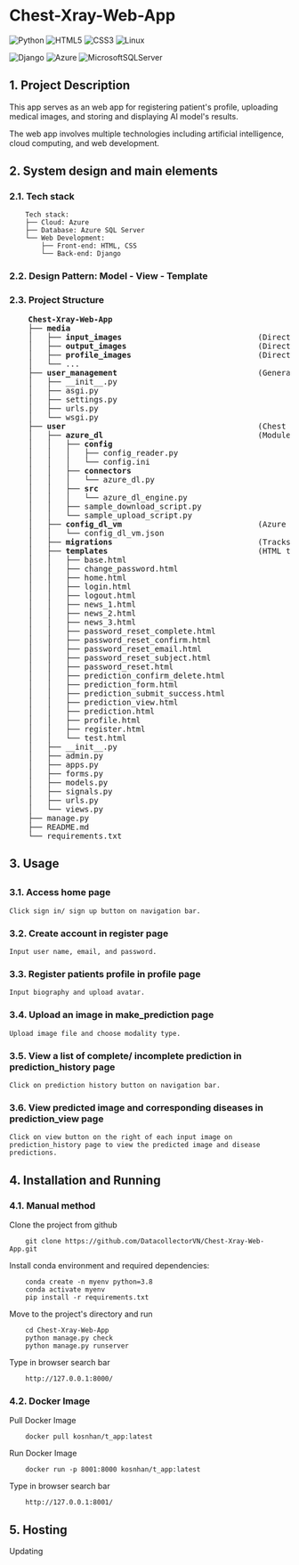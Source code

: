 <h1> Chest-Xray-Web-App </h1>

![Python](https://img.shields.io/badge/python-3670A0?style=for-the-badge&logo=python&logoColor=ffdd54)
![HTML5](https://img.shields.io/badge/html5-%23E34F26.svg?style=for-the-badge&logo=html5&logoColor=white)
![CSS3](https://img.shields.io/badge/css3-%231572B6.svg?style=for-the-badge&logo=css3&logoColor=white)
![Linux](https://img.shields.io/badge/Linux-FCC624?style=for-the-badge&logo=linux&logoColor=black)

![Django](https://img.shields.io/badge/django-%23092E20.svg?style=for-the-badge&logo=django&logoColor=white)
![Azure](https://img.shields.io/badge/azure-%230072C6.svg?style=for-the-badge&logo=microsoftazure&logoColor=white)
![MicrosoftSQLServer](https://img.shields.io/badge/Microsoft%20SQL%20Server-CC2927?style=for-the-badge&logo=microsoft%20sql%20server&logoColor=white)

<!-- ![PyTorch](https://img.shields.io/badge/PyTorch-%23EE4C2C.svg?style=for-the-badge&logo=PyTorch&logoColor=white) -->



<h2> 1. Project Description </h2>
This app serves as an web app for registering patient's profile, uploading medical images, and storing and displaying AI model's results. 

The web app involves multiple technologies including artificial intelligence, cloud computing, and web development. 

<h2> 2. System design and main elements </h2>
<h3> 2.1. Tech stack</h3>

```
    Tech stack:
    ├── Cloud: Azure
    ├── Database: Azure SQL Server
    └── Web Development: 
        ├── Front-end: HTML, CSS 
        └── Back-end: Django
```

<h3> 2.2. Design Pattern: Model - View - Template </h3>
<h3> 2.3. Project Structure </h3>

<pre>
    <b>Chest-Xray-Web-App </b>
    ├── <b>media </b>
    │   ├── <b>input_images </b>                            (Directory for local storage of uploaded medical images)
    │   ├── <b>output_images </b>                           (Directory for local storage of resultant medical images)
    │   ├── <b>profile_images </b>                          (Directory for local storage of avatar images)
    │   └── ...
    ├── <b>user_management </b>                             (General settings of this project)
    │   ├── __init__.py
    │   ├── asgi.py
    │   ├── settings.py
    │   ├── urls.py
    │   └── wsgi.py
    ├── <b>user </b>                                        (Chest X-ray Web Application)
    │   ├── <b>azure_dl </b>                                (Module for Azure cloud configuration)
    │   │   ├── <b>config </b>                              
    │   │   │   ├── config_reader.py
    │   │   │   └── config.ini
    │   │   ├── <b>connectors </b>
    │   │   │   └── azure_dl.py
    │   │   ├── <b>src </b>
    │   │   │   └── azure_dl_engine.py
    │   │   ├── sample_download_script.py
    │   │   └── sample_upload_script.py
    │   ├── <b>config_dl_vm </b>                            (Azure Data lake and virtual machine configuration)
    │   │   └── config_dl_vm.json
    │   ├── <b>migrations </b>                              (Tracks of database changes)
    │   ├── <b>templates </b>                               (HTML templates)
    │   │   ├── base.html                                   (Base template)
    │   │   ├── change_password.html
    │   │   ├── home.html                                   (Home template)
    │   │   ├── login.html                                  (Login template)
    │   │   ├── logout.html
    │   │   ├── news_1.html
    │   │   ├── news_2.html
    │   │   ├── news_3.html
    │   │   ├── password_reset_complete.html 
    │   │   ├── password_reset_confirm.html
    │   │   ├── password_reset_email.html
    │   │   ├── password_reset_subject.html
    │   │   ├── password_reset.html
    │   │   ├── prediction_confirm_delete.html
    │   │   ├── prediction_form.html                        (Prediction create template)
    │   │   ├── prediction_submit_success.html
    │   │   ├── prediction_view.html                        (Prediction detail template)
    │   │   ├── prediction.html                             (Prediction history template)
    │   │   ├── profile.html                                (Patient's profile template)
    │   │   ├── register.html                               (Register template)
    │   │   └── test.html
    │   ├── __init__.py
    │   ├── admin.py
    │   ├── apps.py
    │   ├── forms.py                                        (Forms)
    │   ├── models.py                                       (Model module)
    │   ├── signals.py
    │   ├── urls.py                                         (URL list)
    │   └── views.py                                        (Control/Logic module)
    ├── manage.py
    ├── README.md
    └── requirements.txt
</pre>

<h2> 3. Usage <h2>

### 3.1. Access home page
    Click sign in/ sign up button on navigation bar.

### 3.2. Create account in register page
    Input user name, email, and password.

### 3.3. Register patients profile in profile page
    Input biography and upload avatar.

### 3.4. Upload an image in make_prediction page
    Upload image file and choose modality type.

### 3.5. View a list of complete/ incomplete prediction in prediction_history page
    Click on prediction history button on navigation bar.

### 3.6. View predicted image and corresponding diseases in prediction_view page
    Click on view button on the right of each input image on prediction_history page to view the predicted image and disease predictions.  


## 4. Installation and Running
### 4.1. Manual method

Clone the project from github
```
    git clone https://github.com/DatacollectorVN/Chest-Xray-Web-App.git
```

Install conda environment and required dependencies:
```
    conda create -n myenv python=3.8
    conda activate myenv
    pip install -r requirements.txt
```

Move to the project's directory and run
```
    cd Chest-Xray-Web-App
    python manage.py check
    python manage.py runserver
```

Type in browser search bar
```
    http://127.0.0.1:8000/
```

### 4.2. Docker Image

Pull Docker Image
```
    docker pull kosnhan/t_app:latest
```

Run Docker Image
```
    docker run -p 8001:8000 kosnhan/t_app:latest
```

Type in browser search bar
```
    http://127.0.0.1:8001/
```

## 5. Hosting
Updating